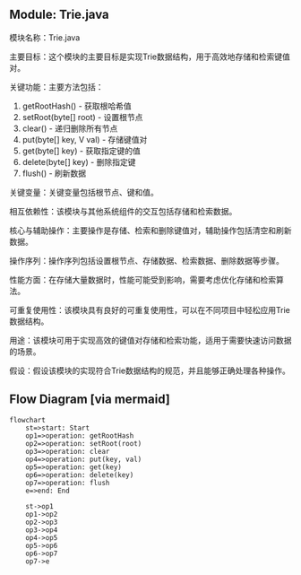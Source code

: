 ## Module: Trie.java
模块名称：Trie.java

主要目标：这个模块的主要目标是实现Trie数据结构，用于高效地存储和检索键值对。

关键功能：主要方法包括：
1. getRootHash() - 获取根哈希值
2. setRoot(byte[] root) - 设置根节点
3. clear() - 递归删除所有节点
4. put(byte[] key, V val) - 存储键值对
5. get(byte[] key) - 获取指定键的值
6. delete(byte[] key) - 删除指定键
7. flush() - 刷新数据

关键变量：关键变量包括根节点、键和值。

相互依赖性：该模块与其他系统组件的交互包括存储和检索数据。

核心与辅助操作：主要操作是存储、检索和删除键值对，辅助操作包括清空和刷新数据。

操作序列：操作序列包括设置根节点、存储数据、检索数据、删除数据等步骤。

性能方面：在存储大量数据时，性能可能受到影响，需要考虑优化存储和检索算法。

可重复使用性：该模块具有良好的可重复使用性，可以在不同项目中轻松应用Trie数据结构。

用途：该模块可用于实现高效的键值对存储和检索功能，适用于需要快速访问数据的场景。

假设：假设该模块的实现符合Trie数据结构的规范，并且能够正确处理各种操作。
## Flow Diagram [via mermaid]
```mermaid
flowchart
    st=>start: Start
    op1=>operation: getRootHash
    op2=>operation: setRoot(root)
    op3=>operation: clear
    op4=>operation: put(key, val)
    op5=>operation: get(key)
    op6=>operation: delete(key)
    op7=>operation: flush
    e=>end: End
    
    st->op1
    op1->op2
    op2->op3
    op3->op4
    op4->op5
    op5->op6
    op6->op7
    op7->e
```
